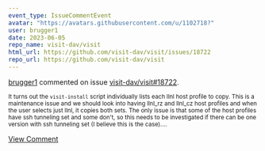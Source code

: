 ```yaml
---
event_type: IssueCommentEvent
avatar: "https://avatars.githubusercontent.com/u/1102718?"
user: brugger1
date: 2023-06-05
repo_name: visit-dav/visit
html_url: https://github.com/visit-dav/visit/issues/18722
repo_url: https://github.com/visit-dav/visit
---
```


<a href='https://github.com/brugger1' target='_blank'>brugger1</a> commented on issue <a href='https://github.com/visit-dav/visit/issues/18722' target='_blank'>visit-dav/visit#18722</a>.

<small>It turns out the `visit-install` script individually lists each llnl host profile to copy. This is a maintenance issue and we should look into having llnl_rz and llnl_cz host profiles and when the user selects just llnl, it copies both sets. The only issue is that some of the host profiles have ssh tunneling set and some don't, so this needs to be investigated if there can be one version with ssh tunneling set (I believe this is the case)....</small>

<a href='https://github.com/visit-dav/visit/issues/18722' target='_blank'>View Comment</a>